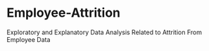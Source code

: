 # Employee-Attrition
Exploratory and Explanatory Data Analysis Related to Attrition From Employee Data 
